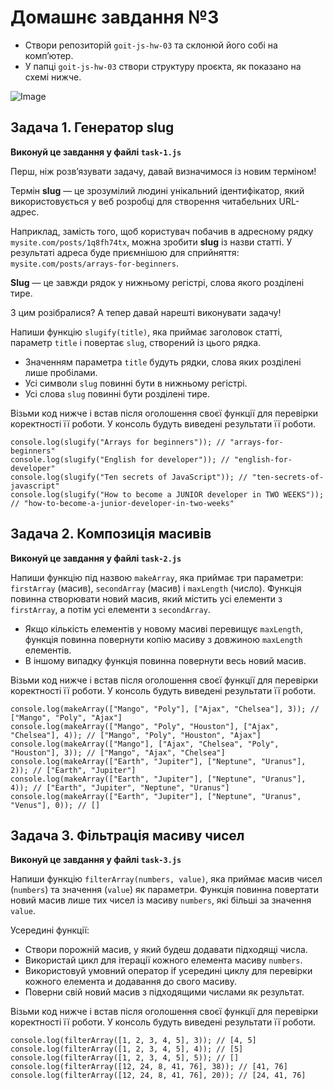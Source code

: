 # Домашнє завдання №3

- Створи репозиторій `goit-js-hw-03` та склонюй його собі на комп’ютер.
- У папці `goit-js-hw-03` створи структуру проєкта, як показано на схемі нижче.

![Image](https://github.com/user-attachments/assets/3efeca2c-1889-4163-8c32-b3b7b3966e5b)

## Задача 1. Генератор slug

**Виконуй це завдання у файлі `task-1.js`**

Перш, ніж розв’язувати задачу, давай визначимося із новим терміном!

Термін **slug** — це зрозумілий людині унікальний ідентифікатор, який
використовується у веб розробці для створення читабельних URL-адрес.

Наприклад, замість того, щоб користувач побачив в адресному рядку
`mysite.com/posts/1q8fh74tx`, можна зробити **slug** із назви статті. У
результаті адреса буде приємнішою для сприйняття:
`mysite.com/posts/arrays-for-beginners`.

**Slug** — це завжди рядок у нижньому регістрі, слова якого розділені тире.

З цим розібралися? А тепер давай нарешті виконувати задачу!

Напиши функцію `slugify(title)`, яка приймає заголовок статті, параметр `title`
і повертає `slug`, створений із цього рядка.

- Значенням параметра `title` будуть рядки, слова яких розділені лише пробілами.
- Усі символи `slug` повинні бути в нижньому регістрі.
- Усі слова `slug` повинні бути розділені тире.

Візьми код нижче і встав після оголошення своєї функції для перевірки
коректності її роботи. У консоль будуть виведені результати її роботи.

```
console.log(slugify("Arrays for beginners")); // "arrays-for-beginners"
console.log(slugify("English for developer")); // "english-for-developer"
console.log(slugify("Ten secrets of JavaScript")); // "ten-secrets-of-javascript"
console.log(slugify("How to become a JUNIOR developer in TWO WEEKS")); // "how-to-become-a-junior-developer-in-two-weeks"
```

## Задача 2. Композиція масивів

**Виконуй це завдання у файлі `task-2.js`**

Напиши функцію під назвою `makeArray`, яка приймає три параметри: `firstArray`
(масив), `secondArray` (масив) і `maxLength` (число). Функція повинна створювати
новий масив, який містить усі елементи з `firstArray`, а потім усі елементи з
`secondArray`.

- Якщо кількість елементів у новому масиві перевищує `maxLength`, функція
  повинна повернути копію масиву з довжиною `maxLength` елементів.
- В іншому випадку функція повинна повернути весь новий масив.

Візьми код нижче і встав після оголошення своєї функції для перевірки
коректності її роботи. У консоль будуть виведені результати її роботи.

```
console.log(makeArray(["Mango", "Poly"], ["Ajax", "Chelsea"], 3)); // ["Mango", "Poly", "Ajax"]
console.log(makeArray(["Mango", "Poly", "Houston"], ["Ajax", "Chelsea"], 4)); // ["Mango", "Poly", "Houston", "Ajax"]
console.log(makeArray(["Mango"], ["Ajax", "Chelsea", "Poly", "Houston"], 3)); // ["Mango", "Ajax", "Chelsea"]
console.log(makeArray(["Earth", "Jupiter"], ["Neptune", "Uranus"], 2)); // ["Earth", "Jupiter"]
console.log(makeArray(["Earth", "Jupiter"], ["Neptune", "Uranus"], 4)); // ["Earth", "Jupiter", "Neptune", "Uranus"]
console.log(makeArray(["Earth", "Jupiter"], ["Neptune", "Uranus", "Venus"], 0)); // []
```

## Задача 3. Фільтрація масиву чисел

**Виконуй це завдання у файлі `task-3.js`**

Напиши функцію `filterArray(numbers, value)`, яка приймає масив чисел
(`numbers`) та значення (`value`) як параметри. Функція повинна повертати новий
масив лише тих чисел із масиву `numbers`, які більші за значення `value`.

Усередині функції:

- Створи порожній масив, у який будеш додавати підходящі числа.
- Використай цикл для ітерації кожного елемента масиву `numbers`.
- Використовуй умовний оператор if усередині циклу для перевірки кожного
  елемента и додавання до свого масиву.
- Поверни свій новий масив з підходящими числами як результат.

Візьми код нижче і встав після оголошення своєї функції для перевірки
коректності її роботи. У консоль будуть виведені результати її роботи.

```
console.log(filterArray([1, 2, 3, 4, 5], 3)); // [4, 5]
console.log(filterArray([1, 2, 3, 4, 5], 4)); // [5]
console.log(filterArray([1, 2, 3, 4, 5], 5)); // []
console.log(filterArray([12, 24, 8, 41, 76], 38)); // [41, 76]
console.log(filterArray([12, 24, 8, 41, 76], 20)); // [24, 41, 76]

```
